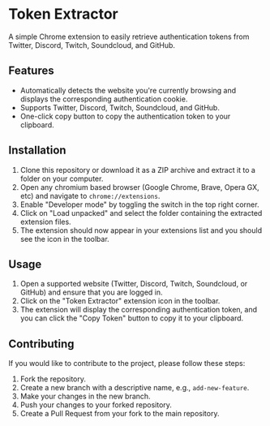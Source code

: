 # Token Extractor

A simple Chrome extension to easily retrieve authentication tokens from Twitter, Discord, Twitch, Soundcloud, and GitHub.

## Features

- Automatically detects the website you're currently browsing and displays the corresponding authentication cookie.
- Supports Twitter, Discord, Twitch, Soundcloud, and GitHub.
- One-click copy button to copy the authentication token
   to your clipboard.

## Installation

1. Clone this repository or download it as a ZIP archive and extract it to a folder on your computer.
2. Open any chromium based browser (Google Chrome, Brave, Opera GX, etc) and navigate to `chrome://extensions`.
3. Enable "Developer mode" by toggling the switch in the top right corner.
4. Click on "Load unpacked" and select the folder containing the extracted extension files.
5. The extension should now appear in your extensions list and you should see the icon in the toolbar.

## Usage

1. Open a supported website (Twitter, Discord, Twitch, Soundcloud, or GitHub) and ensure that you are logged in.
2. Click on the "Token Extractor" extension icon in the toolbar.
3. The extension will display the corresponding authentication token, and you can click the "Copy Token" button to copy it to your clipboard.

## Contributing

If you would like to contribute to the project, please follow these steps:

1. Fork the repository.
2. Create a new branch with a descriptive name, e.g., `add-new-feature`.
3. Make your changes in the new branch.
4. Push your changes to your forked repository.
5. Create a Pull Request from your fork to the main repository.
